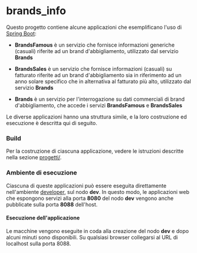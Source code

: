 # brands_info

Questo progetto contiene alcune applicazioni
che esemplificano l'uso di [Spring Boot](https://projects.spring.io/spring-boot/):  

* **BrandsFamous** è un servizio che fornisce informazioni generiche (casuali) riferite ad un brand d'abbigliamento, utilizzato dal servizio **Brands**

* **BrandsSales** è un servizio che fornisce informazioni (casuali) su fatturato riferite ad un brand d'abbigliamento sia in riferimento ad un anno solare specifico che in alternativa al fatturato più alto, utilizzato dal servizio **Brands**

* **Brands** è un servizio per l'interrogazione su dati commerciali di brand d'abbigliamento, che accede i servizi **BrandsFamous** e **BrandsSales**

Le diverse applicazioni hanno una struttura simile,
e la loro costruzione ed esecuzione è descritta qui di seguito.

### Build  

Per la costruzione di ciascuna applicazione, vedere le istruzioni
descritte nella sezione [progetti/](../).

### Ambiente di esecuzione

Ciascuna di queste applicazioni può essere eseguita direttamente nell'ambiente
[developer](../../ambienti/developer/), sul nodo **dev**.
In questo modo, le applicazioni web che espongono servizi alla porta **8080** del nodo **dev**
vengono anche pubblicate sulla porta **8088** dell'host.

#### Esecuzione dell'applicazione

Le macchine vengono eseguite in coda alla creazione del nodo **dev** e dopo alcuni minuti sono disponibili.
Su qualsiasi browser collegarsi al URL di localhost sulla porta 8088.
